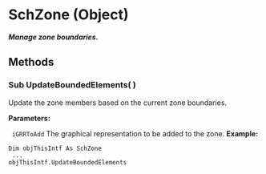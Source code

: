 # SchZone (Object)

**_Manage zone boundaries._**

## Methods

### Sub **UpdateBoundedElements**( )

Update the zone members based on the current zone boundaries.

**Parameters:**

` iGRRToAdd`      The graphical representation to be added to the zone.
**Example:**

```VBScript
Dim objThisIntf As SchZone
 ...
objThisIntf.UpdateBoundedElements

```